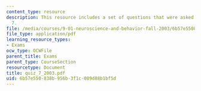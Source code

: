 ```yaml
---
content_type: resource
description: This resource includes a set of questions that were asked during quiz
  7.
file: /media/courses/9-01-neuroscience-and-behavior-fall-2003/6b57e550838b956b3f1c089d88b1bf5d_quiz_7_2003.pdf
file_type: application/pdf
learning_resource_types:
- Exams
ocw_type: OCWFile
parent_title: Exams
parent_type: CourseSection
resourcetype: Document
title: quiz_7_2003.pdf
uid: 6b57e550-838b-956b-3f1c-089d88b1bf5d
---
```


